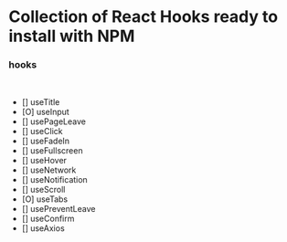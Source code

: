 # Collection of React Hooks ready to install with NPM

### hooks

<br>

- [] useTitle
- [O] useInput
- [] usePageLeave
- [] useClick
- [] useFadeIn
- [] useFullscreen
- [] useHover
- [] useNetwork
- [] useNotification
- [] useScroll
- [O] useTabs
- [] usePreventLeave
- [] useConfirm
- [] useAxios
